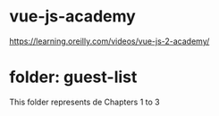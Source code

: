 # vue-js-academy
https://learning.oreilly.com/videos/vue-js-2-academy/

# folder: guest-list
This folder represents de Chapters 1 to 3